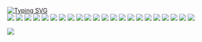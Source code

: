 [![Typing SVG](https://readme-typing-svg.herokuapp.com?font=Roboto&weight=100&size=15&pause=1000&color=F7F7F7&width=435&height=30&lines=Tools+and+Languages+I+have+worked+with%3A)](https://git.io/typing-svg)<br>
<img src="https://img.shields.io/badge/HTML-191919?style=for-the-badge&logo=HTML5&logoColor=#E34F26"/> <img src="https://img.shields.io/badge/CSS-191919?style=for-the-badge&logo=CSS3&logoColor=1572B6"/> <img src="https://img.shields.io/badge/SASS-191919?style=for-the-badge&logo=SASS&logoColor=#CC6699"/> <img src="https://img.shields.io/badge/LESS-191919?style=for-the-badge&logo=LESS&logoColor=1D365D"/> <img src="https://img.shields.io/badge/BOOTSTRAP-191919?style=for-the-badge&logo=BOOTSTRAP&logoColor=#7952B3"/> <img src="https://img.shields.io/badge/JAVASCRIPT-191919?style=for-the-badge&logo=JavaScript&logoColor=#F7DF1E"/>  <img src="https://img.shields.io/badge/NODE.JS-191919?style=for-the-badge&logo=Node.js&logoColor=#339933"/> <img src="https://img.shields.io/badge/jQuery-191919?style=for-the-badge&logo=jQuery&logoColor=0769AD"/> <img src="https://img.shields.io/badge/Lodash-191919?style=for-the-badge&logo=Lodash&logoColor=#3492FF"/> <img src="https://img.shields.io/badge/NPM-191919?style=for-the-badge&logo=npm&logoColor=#CB3837"/> <img src="https://img.shields.io/badge/JEST-191919?style=for-the-badge&logo=Jest&logoColor=C21325"/> <img src="https://img.shields.io/badge/ESLint-191919?style=for-the-badge&logo=ESLint&logoColor=4B32C3"/>  <img src="https://img.shields.io/badge/Babel-191919?style=for-the-badge&logo=Babel&logoColor=#F9DC3E"/> <img src="https://img.shields.io/badge/Sublime Text-191919?style=for-the-badge&logo=Sublime Text&logoColor=#FF9800"/> <img src="https://img.shields.io/badge/Visual Studio Code-191919?style=for-the-badge&logo=Visual Studio Code&logoColor=007ACC"/> <img src="https://img.shields.io/badge/Photoshop-191919?style=for-the-badge&logo=Adobe Photoshop&logoColor=#31A8FF"/>  <img src="https://img.shields.io/badge/Figma-191919?style=for-the-badge&logo=Figma&logoColor=F24E1E"/> <img src="https://img.shields.io/badge/Git-191919?style=for-the-badge&logo=Git&logoColor=#F05032"/> <img src="https://img.shields.io/badge/GitHub-191919?style=for-the-badge&logo=GitHub&logoColor=#181717"/> <img src="https://img.shields.io/badge/Blender-191919?style=for-the-badge&logo=Blender&logoColor=#F5792A"/> <img src="https://img.shields.io/badge/Prettier-191919?style=for-the-badge&logo=Prettier&logoColor=#F7B93E"/> <img src="https://img.shields.io/badge/Webpack-191919?style=for-the-badge&logo=Webpack&logoColor=#8DD6F9"/>

![](https://komarev.com/ghpvc/?username=EkaterinaTihonenko&color=3961b1)
